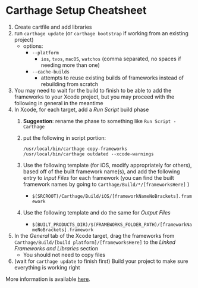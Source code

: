 <!-- permalink: 449862b9a85c3e7c360e9bb1299ed49b DO NOT DELETE OR EDIT THIS LINE -->
# Carthage Setup Cheatsheet

1. Create cartfile and add libraries
1. run `carthage update` (or `carthage bootstrap` if working from an existing project)
	* options:
		* `--platform`
			* `ios`, `tvos`, `macOS`, `watchos` (comma separated, no spaces if needing more than one)
		* `--cache-builds`
			* attempts to reuse existing builds of frameworks instead of rebuilding from scratch
1. You may need to wait for the build to finish to be able to add the frameworks to your Xcode project, but you may proceed with the following in general in the meantime
1. In Xcode, for each target, add a *Run Script* build phase
	1. **Suggestion**: rename the phase to something like `Run Script - Carthage`
	1. put the following in script portion:
		``` 
		/usr/local/bin/carthage copy-frameworks
		/usr/local/bin/carthage outdated --xcode-warnings
		```

	1. Use the following template (for iOS, modify appropriately for others), based off of the built framework name(s), and add the following entry to *Input Files* for each framework (you can find the built framework names by going to `Carthage/Build/*/[frameworksHere]` )
		* `$(SRCROOT)/Carthage/Build/iOS/[frameworkNameNoBrackets].framework`
	1. Use the following template and do the same for *Output Files*
		* `$(BUILT_PRODUCTS_DIR)/$(FRAMEWORKS_FOLDER_PATH)/[frameworkNameNoBrackets].framework`
1. In the *General* tab of the Xcode target, drag the frameworks from `Carthage/Build/[build platform]/[frameworksHere]` to the *Linked Frameworks and Libraries* section
	* You should not need to copy files
1. (wait for `carthage update` to finish first) Build your project to make sure everything is working right




More information is available [here](https://github.com/Carthage/Carthage#getting-started).
